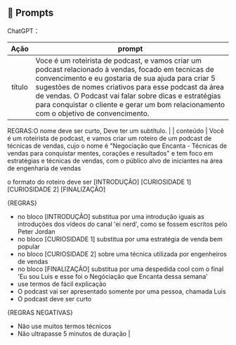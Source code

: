 ## 🧠 Prompts


ChatGPT：

|   Ação   | prompt                                                                                                                                                                                                                                                                         |
| :------: | ------------------------------------------------------------------------------------------------------------------------------------------------------------------------------------------------------------------------------------------------------------------------------ |
|  título  | Voce é um roteirista de podcast, e vamos criar um podcast relacionado à vendas, focado em tecnicas de convencimento e eu gostaria de sua ajuda para criar 5 sugestões de nomes criativos para esse podcast da área de vendas. O Podcast vai falar sobre dicas e estratégias para conquistar o cliente e gerar um bom relacionamento com o objetivo de convencimento.
REGRAS:O nome deve ser curto, Deve ter um subtítulo.
                                                        |
| conteúdo | Você é um roteirista de podcast, e vamos criar um roteiro de um podcast de técnicas de vendas,  cujo o nome é "Negociação que Encanta - Técnicas de vendas para conquistar mentes, corações e resultados" e tem foco em estratégias e técnicas de vendas, com o público alvo de iniciantes na área de engenharia de vendas 

o formato do roteiro deve ser
[INTRODUÇÃO]
[CURIOSIDADE 1]
[CURIOSIDADE 2]
[FINALIZAÇÃO]

{REGRAS}

- no bloco [INTRODUÇÃO] substitua por uma introdução iguais as introduções dos vídeos do canal 'ei nerd', como se fossem escritos pelo Peter Jordan
- no bloco [CURIOSIDADE 1] substitua por uma estratégia de venda bem popular 
- no bloco [CURIOSIDADE 2] sobre uma técnica utilizada por engenheiros de vendas
- no bloco [FINALIZAÇÃO] substitua por uma despedida cool com o final 'Eu sou Luis e esse foi o Negóciação que Encanta dessa semana' 
- use termos de fácil explicação
- O podcast vai ser apresentado somente por uma pessoa, chamada Luis 
- O podcast deve ser curto

{REGRAS NEGATIVAS}

- Não use muitos termos técnicos
- Não ultrapasse 5 minutos de duração |

